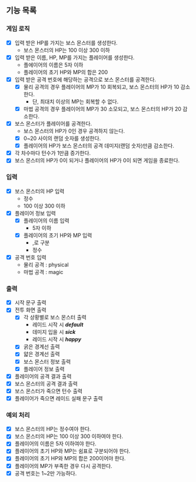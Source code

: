 ## 기능 목록

### 게임 로직
- [x] 입력 받은 HP를 가지는 보스 몬스터를 생성한다.
  - 보스 몬스터의 HP는 100 이상 300 이하
- [x] 입력 받은 이름, HP, MP를 가지는 플레이어를 생성한다.
  - 플에이어의 이름은 5자 이하
  - 플레이어의 초기 HP와 MP의 합은 200
- [x] 입력 받은 공격 번호에 해당하는 공격으로 보스 몬스터를 공격한다.
  - [x] 물리 공격의 경우 플레이어의 MP가 10 회복되고, 보스 몬스터의 HP가 10 감소한다.
    - 단, 최대치 이상의 MP는 회복할 수 없다.
  - [x] 마법 공격의 경우 플레이어의 MP가 30 소모되고, 보스 몬스터의 HP가 20 감소한다.
- [x] 보스 몬스터가 플레이어를 공격한다.
  - 보스 몬스터의 HP가 0인 경우 공격하지 않는다.
  - [x] 0~20 사이의 랜덤 숫자를 생성한다.
  - [x] 플레이어의 HP가 보스 몬스터의 공격 데미지(랜덤 숫자)만큼 감소한다.
- [x] 각 차수마다 턴수가 1만큼 증가한다. 
- [x] 보스 몬스터의 HP가 0이 되거나 플레이어의 HP가 0이 되면 게임을 종료한다.

### 입력
- [x] 보스 몬스터의 HP 입력
  - 정수
  - 100 이상 300 이하
- [x] 플레이어 정보 입력
  - [x] 플레이어의 이름 입력
    - 5자 이하
  - [x] 플레이어의 초기 HP와 MP 입력
    - ,로 구분
    - 정수
- [x] 공격 번호 입력
  - 물리 공격 : physical
  - 마법 공격 : magic

### 출력
- [x] 시작 문구 출력
- [x] 전투 화면 출력
  - [x] 각 상황별로 보스 몬스터 출력
    - 레이드 시작 시 ***default***
    - 데미지 입을 시 ***sick***
    - 레이드 시작 시 ***happy***
  - [x] 굵은 경계선 출력
  - [x] 얇은 경계선 출력
  - [x] 보스 몬스터 정보 출력
  - [x] 플레이어 정보 출력
- [x] 플레이어의 공격 결과 출력
- [x] 보스 몬스터의 공격 결과 출력
- [x] 보스 몬스터가 죽으면 턴수 출력
- [x] 플레이어가 죽으면 레이드 실패 문구 출력

### 예외 처리
- [x] 보스 몬스터의 HP는 정수여야 한다.
- [x] 보스 몬스터의 HP는 100 이상 300 이하여야 한다.
- [x] 플레이어의 이름은 5자 이하여야 한다.
- [x] 플레이어의 초기 HP와 MP는 쉼표로 구분되어야 한다.
- [x] 플레이어의 초기 HP와 MP의 합은 200이어야 한다.
- [x] 플레이어의 MP가 부족한 경우 다시 공격한다.
- [x] 공격 번호는 1~2만 가능하다.